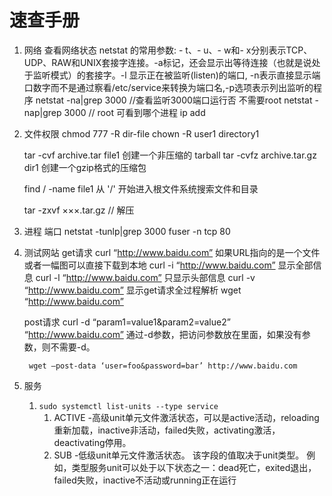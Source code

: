 # 速查手册

1. 网络
    查看网络状态 
        netstat 的常用参数: - t、- u、- w和- x分别表示TCP、UDP、RAW和UNIX套接字连接。-a标记，还会显示出等待连接（也就是说处于监听模式）的套接字。-l 显示正在被监听(listen)的端口, -n表示直接显示端口数字而不是通过察看/etc/service来转换为端口名,-p选项表示列出监听的程序
            netstat -na|grep 3000	//查看监听3000端口运行否 不需要root
            netstat -nap|grep 3000  // root 可看到哪个进程
        ip add

2. 文件权限
    chmod 777 -R dir-file
    chown -R user1 directory1 

    tar -cvf archive.tar file1 创建一个非压缩的 tarball
    tar -cvfz archive.tar.gz dir1 创建一个gzip格式的压缩包

    find / -name file1 从 '/' 开始进入根文件系统搜索文件和目录

    tar -zxvf ×××.tar.gz    // 解压
3. 进程 端口
    netstat -tunlp|grep 3000
    fuser -n tcp 80

4. 测试网站
    get请求
        curl “http://www.baidu.com” 如果URL指向的是一个文件或者一幅图可以直接下载到本地
        curl -i “http://www.baidu.com” 显示全部信息
        curl -l “http://www.baidu.com” 只显示头部信息
        curl -v “http://www.baidu.com” 显示get请求全过程解析
        wget “http://www.baidu.com”

    post请求
        curl -d “param1=value1&param2=value2” “http://www.baidu.com” 
        通过-d参数，把访问参数放在里面，如果没有参数，则不需要-d。

        wget –post-data ‘user=foo&password=bar’ http://www.baidu.com

5. 服务
   1. `sudo systemctl list-units --type service`
      1. ACTIVE -高级unit单元文件激活状态，可以是active活动，reloading重新加载，inactive非活动，failed失败，activating激活，deactivating停用。
      2. SUB -低级unit单元文件激活状态。 该字段的值取决于unit类型。 例如，类型服务unit可以处于以下状态之一：dead死亡，exited退出，failed失败，inactive不活动或running正在运行